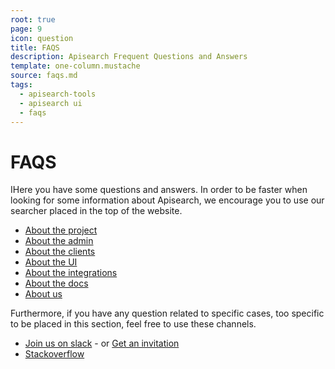 ```yaml
---
root: true
page: 9
icon: question
title: FAQS
description: Apisearch Frequent Questions and Answers
template: one-column.mustache
source: faqs.md
tags:
  - apisearch-tools
  - apisearch ui
  - faqs
---
```


# FAQS

IHere you have some questions and answers. In order to be faster when looking
for some information about Apisearch, we encourage you to use our searcher
placed in the top of the website.

- [About the project](faqs/project.html)
- [About the admin](faqs/admin.html)
- [About the clients](faqs/clients.html)
- [About the UI](faqs/ui.html)
- [About the integrations](faqs/integrations.html)
- [About the docs](faqs/docs.html)
- [About us](faqs/us.html)

Furthermore, if you have any question related to specific cases, too specific to
be placed in this section, feel free to use these channels.

- [Join us on slack](https://apisearch.slack.com) - or [Get an invitation](https://apisearch-slack.herokuapp.com/)
- [Stackoverflow](https://stackoverflow.com/questions/tagged/apisearch)
